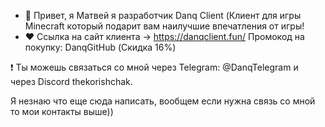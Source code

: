 - 👋 Привет, я Матвей я разработчик Danq Client (Клиент для игры Minecraft который подарит вам наилучшие впечатления от игры!
- ❤ Ссылка на сайт клиента -> https://danqclient.fun/ Промокод на покупку: DanqGitHub (Скидка 16%) 

❗ Ты можешь связаться со мной через Telegram: @DanqTelegram и через Discord thekorishchak.

Я незнаю что еще сюда написать, вообщем если нужна связь со мной то мои контакты выше))
